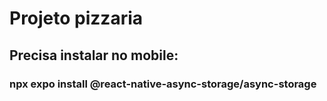 # Projeto pizzaria

## Precisa instalar no mobile:
### npx expo install @react-native-async-storage/async-storage